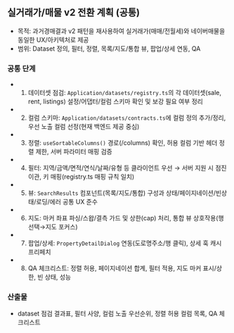 ## 실거래가/매물 v2 전환 계획 (공통)

- 목적: 과거경매결과 v2 패턴을 재사용하여 실거래가(매매/전월세)와 네이버매물을 동일한 UX/아키텍처로 제공
- 범위: Dataset 정의, 필터, 정렬, 목록/지도/통합 뷰, 팝업/상세 연동, QA

### 공통 단계

- 1. 데이터셋 점검: `Application/datasets/registry.ts`의 각 데이터셋(sale, rent, listings) 설정/어댑터/컬럼 스키마 확인 및 보강 필요 여부 정리
- 2. 컬럼 스키마: `Application/datasets/contracts.ts`에 컬럼 정의 추가/정리, 우선 노출 컬럼 선정(현재 백엔드 제공 중심)
- 3. 정렬: `useSortableColumns()` 경로(/columns) 확인, 허용 컬럼 기반 헤더 정렬 제한, 서버 파라미터 매핑 검증
- 4. 필터: 지역/금액/면적/연식/날짜/유형 등 클라이언트 우선 → 서버 지원 시 점진 이관, 키 매핑(registry.ts 매핑 규칙 일치)
- 5. 뷰: `SearchResults` 컴포넌트(목록/지도/통합) 구성과 상태/페이지네이션/빈상태/로딩/에러 공통 UX 준수
- 6. 지도: 마커 좌표 파싱/스왑/결측 가드 및 상한(cap) 처리, 통합 뷰 상호작용(행 선택→지도 포커스)
- 7. 팝업/상세: `PropertyDetailDialog` 연동(도로명주소/행 클릭), 상세 훅 캐시 프리페치
- 8. QA 체크리스트: 정렬 허용, 페이지네이션 합계, 필터 적용, 지도 마커 표시/상한, 빈 상태, 성능

### 산출물

- dataset 점검 결과표, 필터 사양, 컬럼 노출 우선순위, 정렬 허용 컬럼 목록, QA 체크리스트
